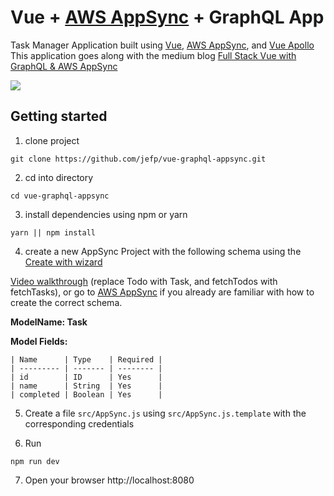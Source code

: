 # Vue + [AWS AppSync](https://aws.amazon.com/appsync/) + GraphQL App

Task Manager Application built using [Vue](https://vuejs.org/), [AWS AppSync](https://aws.amazon.com/appsync/), and [Vue Apollo](https://github.com/Akryum/vue-apollo)
This application goes along with the medium blog [Full Stack Vue with GraphQL & AWS AppSync](https://medium.com/@dabit3/full-stack-vue-with-graphql-aws-appsync-adc5af474dc9)

![](https://i.imgur.com/9TdyOOi.jpg)


## Getting started

1. clone project

```
git clone https://github.com/jefp/vue-graphql-appsync.git
```

2. cd into directory

```
cd vue-graphql-appsync
```

3. install dependencies using npm or yarn

```
yarn || npm install
```

4. create a new AppSync Project with the following schema using the [Create with wizard](https://docs.aws.amazon.com/appsync/latest/devguide/provision-with-wizard.html)

[Video walkthrough](https://www.youtube.com/watch?v=0Xbt7VqkJNc) (replace Todo with Task, and fetchTodos with fetchTasks), or go to [AWS AppSync](https://aws.amazon.com/appsync/) if you already are familiar with how to create the correct schema.


**ModelName: Task**

**Model Fields:**

 ```
| Name      | Type    | Required |
| --------- | ------- | -------- |
| id        | ID      | Yes      |
| name      | String  | Yes      |
| completed | Boolean | Yes      |
```

5. Create a file  `src/AppSync.js` using `src/AppSync.js.template` with the corresponding credentials


6. Run

```
npm run dev
```

7. Open your browser http://localhost:8080
